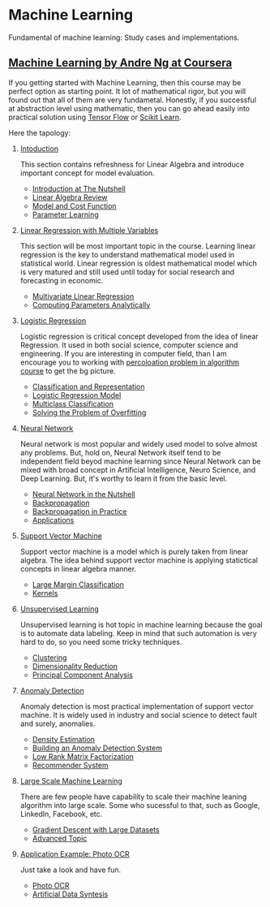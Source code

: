 # Machine Learning

Fundamental of machine learning: Study cases and implementations.

## [Machine Learning by Andre Ng at Coursera](https://www.coursera.org/learn/machine-learning)

If you getting started with Machine Learning, then this course may be perfect option as starting point. It lot of mathematical rigor, but you will found out that all of them are very fundametal. Honestly, if you successful at abstraction level using mathematic, then you can go ahead easily into practical solution using [Tensor Flow](https://www.tensorflow.org/) or [Scikit Learn](http://scikit-learn.org/).

Here the tapology:

1. [Intoduction](coursera/machine-learning-standford-univerity/Introduction)

    This section contains refreshness for Linear Algebra and introduce important concept for model evaluation.

    * [Introduction at The Nutshell](coursera/machine-learning-standford-univerity/Introduction/introduction.ipynb)
    * [Linear Algebra Review](coursera/machine-learning-standford-univerity/Introduction/Linear%20Algebra%20Review.ipynb)
    * [Model and Cost Function](coursera/machine-learning-standford-univerity/Introduction/Model%20and%20Cost%20Function.ipynb)
    * [Parameter Learning](coursera/machine-learning-standford-univerity/Introduction/Parameter%20Learning.ipynb)

2. [Linear Regression with Multiple Variables](coursera/machine-learning-standford-univerity/Linear%20Regression%20with%20Multiple%20Variables)

    This section will be most important topic in the course. Learning linear regression is the key to understand mathematical model used in statistical world. Linear regression is oldest mathematical model which is very matured and still used until today for social research and forecasting in economic.

    * [Multivariate Linear Regression](coursera/machine-learning-standford-univerity/Linear%20Regression%20with%20Multiple%20Variables/Multivariate%20Linear%20Regression.ipynb)
    * [Computing Parameters Analytically](coursera/machine-learning-standford-univerity/Linear%20Regression%20with%20Multiple%20Variables/Computing%20Parameters%20Analytically.ipynb)

3. [Logistic Regression](coursera/machine-learning-standford-univerity/Logistic%20Regression)

    Logistic regression is critical concept developed from the idea of linear Regression. It used in both social science, computer science and engineering. If you are interesting in computer field, than I am encourage you to working with [percoloation problem in algorithm course](https://www.coursera.org/learn/algorithms-part1/programming/Lhp5z/percolation) to get the bg picture.

    * [Classification and Representation](coursera/machine-learning-standford-univerity/Logistic%20Regression/Classification%20and%20Representations.ipynb)
    * [Logistic Regression Model](coursera/machine-learning-standford-univerity/Logistic%20Regression/Logistic%20Regression%20Model.ipynb)
    * [Multiclass Classification](coursera/machine-learning-standford-univerity/Logistic%20Regression/Multiclass%20Classification.ipynb)
    * [Solving the Problem of Overfitting](coursera/machine-learning-standford-univerity/Logistic%20Regression/Solving%20Problem%20of%20Overfitting.ipynb)

4. [Neural Network](coursera/machine-learning-standford-univerity/Neural%20Network)

    Neural network is most popular and widely used model to solve almost any problems. But, hold on, Neural Network itself tend to be independent field beyod machine learning since Neural Network can be mixed with broad concept in Artificial Intelligence, Neuro Science, and Deep Learning. But, it's worthy to learn it from the basic level.

    * [Neural Network in the Nutshell](coursera/machine-learning-standford-univerity/Neural%20Network/Neural%20Networks.ipynb)
    * [Backpropagation](coursera/machine-learning-standford-univerity/Neural%20Network/Backpropagation.ipynb)
    * [Backpropagation in Practice](coursera/machine-learning-standford-univerity/Neural%20Network/Backpropagation%20in%20Practice.ipynb)
    * [Applications](coursera/machine-learning-standford-univerity/Neural%20Network/Applications.ipynb)

5. [Support Vector Machine](coursera/machine-learning-standford-univerity/Support%20Vector%20Machine)

    Support vector machine is a model which is purely taken from linear algebra. The idea behind support vector machine is applying statictical concepts in linear algebra manner.

    * [Large Margin Classification](coursera/machine-learning-standford-univerity/Support%20Vector%20Machine/Large%20Margin%20Classification.ipynb)
    * [Kernels](coursera/machine-learning-standford-univerity/Support%20Vector%20Machine/Kernels.ipynb)

6. [Unsupervised Learning](coursera/machine-learning-standford-univerity/Unsupervised%20Learning)

    Unsupervised learning is hot topic in machine learning because the goal is to automate data labeling. Keep in mind that such automation is very hard to do, so you need some tricky techniques.

    * [Clustering](coursera/machine-learning-standford-univerity/Unsupervised%20Learning/Clustering.ipynb)
    * [Dimensionality Reduction](coursera/machine-learning-standford-univerity/Unsupervised%20Learning/Dimensionality%20Reduction.ipynb)
    * [Principal Component Analysis](coursera/machine-learning-standford-univerity/Unsupervised%20Learning/Principal%20Component%20Analysis.ipynb)

7. [Anomaly Detection](coursera/machine-learning-standford-univerity/Anomaly%20Detection)

    Anomaly detection is most practical implementation of support vector machine. It is widely used in industry and social science to detect fault and surely, anomalies.

    * [Density Estimation](coursera/machine-learning-standford-univerity/Anomaly%20Detection/Density%20Estimation.ipynb)
    * [Building an Anomaly Detection System](coursera/machine-learning-standford-univerity/Anomaly%20Detection/Building%20an%20Anomaly%20Detection%20System.ipynb)
    * [Low Rank Matrix Factorization](coursera/machine-learning-standford-univerity/Anomaly%20Detection/Low%20Rank%20Matrix%20Factorization.ipynb)
    * [Recommender System](coursera/machine-learning-standford-univerity/Anomaly%20Detection/Recommender%20Systems.ipynb)

8. [Large Scale Machine Learning](coursera/machine-learning-standford-univerity/Learning%20with%20Large%20Datasets)

    There are few people have capability to scale their machine leaning algorithm into large scale. Some who sucessful to that, such as Google, LinkedIn, Facebook, etc.

    * [Gradient Descent with Large Datasets](coursera/machine-learning-standford-univerity/Learning%20with%20Large%20Datasets/Gradient%20Descent%20with%20Large%20Datasets.ipynb)
    * [Advanced Topic](coursera/machine-learning-standford-univerity/Learning%20with%20Large%20Datasets/Advanced%20Topic.ipynb)

9. [Application Example: Photo OCR](coursera/machine-learning-standford-univerity/Application%20Example:%20Photo%20OCR)

    Just take a look and have fun.

    * [Photo OCR](coursera/machine-learning-standford-univerity/Application%20Example:%20Photo%20OCR/Photo%20OCR.ipynb)
    * [Artificial Data Syntesis](coursera/machine-learning-standford-univerity/Application%20Example:%20Photo%20OCR/Artificial%20Data%20Syntesis.ipynb)